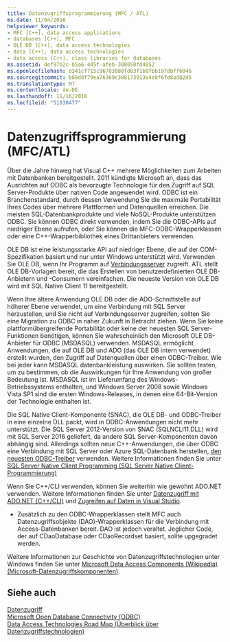 ```yaml
---
title: Datenzugriffsprogrammierung (MFC / ATL)
ms.date: 11/04/2016
helpviewer_keywords:
- MFC [C++], data access applications
- databases [C++], MFC
- OLE DB [C++], data access technologies
- data [C++], data access technologies
- data access [C++], class libraries for databases
ms.assetid: def97b2c-b5a6-445f-afeb-308050fd4852
ms.openlocfilehash: 8341cf715c96783880fd83f1b8fbb197dbff6046
ms.sourcegitcommit: b08ddf79ea76369c388173913e4e8f6fd8ad02d5
ms.translationtype: MT
ms.contentlocale: de-DE
ms.lasthandoff: 11/16/2018
ms.locfileid: "51830477"
---
```

# <a name="data-access-programming-mfcatl"></a>Datenzugriffsprogrammierung (MFC/ATL)

Über die Jahre hinweg hat Visual C++ mehrere Möglichkeiten zum Arbeiten mit Datenbanken bereitgestellt. 2011 kündigte Microsoft an, dass das Ausrichten auf ODBC als bevorzugte Technologie für den Zugriff auf SQL Server-Produkte über nativen Code angewendet wird. ODBC ist ein Branchenstandard, durch dessen Verwendung Sie die maximale Portabilität Ihres Codes über mehrere Plattformen und Datenquellen erreichen. Die meisten SQL-Datenbankprodukte und viele NoSQL-Produkte unterstützen ODBC. Sie können ODBC direkt verwenden, indem Sie die ODBC-APIs auf niedriger Ebene aufrufen, oder Sie können die MFC-ODBC-Wrapperklassen oder eine C++-Wrapperbibliothek eines Drittanbieters verwenden.

OLE DB ist eine leistungsstarke API auf niedriger Ebene, die auf der COM-Spezifikation basiert und nur unter Windows unterstützt wird. Verwenden Sie OLE DB, wenn Ihr Programm auf [Verbindungsserver](/sql/relational-databases/linked-servers/linked-servers-database-engine) zugreift. ATL stellt OLE DB-Vorlagen bereit, die das Erstellen von benutzerdefinierten OLE DB-Anbietern und -Consumern vereinfachen. Die neueste Version von OLE DB wird mit SQL Native Client 11 bereitgestellt.

Wenn Ihre ältere Anwendung OLE DB oder die ADO-Schnittstelle auf höherer Ebene verwendet, um eine Verbindung mit SQL Server herzustellen, und Sie nicht auf Verbindungsserver zugreifen, sollten Sie eine Migration zu ODBC in naher Zukunft in Betracht ziehen. Wenn Sie keine plattformübergreifende Portabilität oder keine der neuesten SQL Server-Funktionen benötigen, können Sie wahrscheinlich den Microsoft OLE DB-Anbieter für ODBC (MSDASQL) verwenden.  MSDASQL ermöglicht Anwendungen, die auf OLE DB und ADO (das OLE DB intern verwendet) erstellt wurden, den Zugriff auf Datenquellen über einen ODBC-Treiber. Wie bei jeder kann MSDASQL datenbankleistung auswirken. Sie sollten testen, um zu bestimmen, ob die Auswirkungen für Ihre Anwendung von großer Bedeutung ist. MSDASQL ist im Lieferumfang des Windows-Betriebssystems enthalten, und Windows Server 2008 sowie Windows Vista SP1 sind die ersten Windows-Releases, in denen eine 64-Bit-Version der Technologie enthalten ist.

Die SQL Native Client-Komponente (SNAC), die OLE DB- und ODBC-Treiber in eine einzelne DLL packt, wird in ODBC-Anwendungen nicht mehr unterstützt. Die SQL Server 2012-Version von SNAC (SQLNCLI11.DLL) wird mit SQL Server 2016 geliefert, da andere SQL Server-Komponenten davon abhängig sind. Allerdings sollten neue C++-Anwendungen, die über ODBC eine Verbindung mit SQL Server oder Azure SQL-Datenbank herstellen, [den neuesten ODBC-Treiber](https://docs.microsoft.com/sql/connect/odbc/download-odbc-driver-for-sql-server) verwenden. Weitere Informationen finden Sie unter [SQL Server Native Client Programming (SQL Server Native Client-Programmierung)](/sql/relational-databases/native-client/sql-server-native-client-programming)

Wenn Sie C++/CLI verwenden, können Sie weiterhin wie gewohnt ADO.NET verwenden. Weitere Informationen finden Sie unter [Datenzugriff mit ADO.NET (C++/CLI)](../dotnet/data-access-using-adonet-cpp-cli.md) und [Zugreifen auf Daten in Visual Studio](/visualstudio/data-tools/accessing-data-in-visual-studio).

- Zusätzlich zu den ODBC-Wrapperklassen stellt MFC auch Datenzugriffsobjekte (DAO)-Wrapperklassen für die Verbindung mit Access-Datenbanken bereit.  DAO ist jedoch veraltet. Jeglicher Code, der auf CDaoDatabase oder CDaoRecordset basiert, sollte upgegradet werden.

Weitere Informationen zur Geschichte von Datenzugriffstechnologien unter Windows finden Sie unter [Microsoft Data Access Components (Wikipedia) (Microsoft-Datenzugriffskomponenten)](https://en.wikipedia.org/wiki/Microsoft_Data_Access_Components).

## <a name="see-also"></a>Siehe auch

[Datenzugriff](data-access-in-cpp.md)<br/>
[Microsoft Open Database Connectivity (ODBC)](https://docs.microsoft.com/sql/odbc/microsoft-open-database-connectivity-odbc)<br/>
[Data Access Technologies Road Map (Überblick über Datenzugriffstechnologien)](https://msdn.microsoft.com/library/ms810810.aspx)